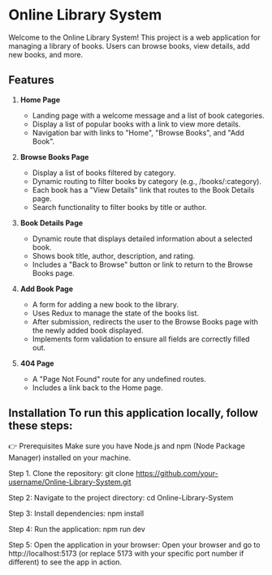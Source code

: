 # Online Library System

Welcome to the Online Library System! This project is a web application for managing a library of books. Users can browse books, view details, add new books, and more.

## Features

1. **Home Page**
   - Landing page with a welcome message and a list of book categories.
   - Display a list of popular books with a link to view more details.
   - Navigation bar with links to "Home", "Browse Books", and "Add Book".

2. **Browse Books Page**
   - Display a list of books filtered by category.
   - Dynamic routing to filter books by category (e.g., /books/:category).
   - Each book has a "View Details" link that routes to the Book Details page.
   - Search functionality to filter books by title or author.

3. **Book Details Page**
   - Dynamic route that displays detailed information about a selected book.
   - Shows book title, author, description, and rating.
   - Includes a "Back to Browse" button or link to return to the Browse Books page.

4. **Add Book Page**
   - A form for adding a new book to the library.
   - Uses Redux to manage the state of the books list.
   - After submission, redirects the user to the Browse Books page with the newly added book displayed.
   - Implements form validation to ensure all fields are correctly filled out.

5. **404 Page**
   - A "Page Not Found" route for any undefined routes.
   - Includes a link back to the Home page.

## Installation To run this application locally, follow these steps:

👉 Prerequisites Make sure you have Node.js and npm (Node Package Manager) installed on your machine.

Step 1. Clone the repository: git clone https://github.com/your-username/Online-Library-System.git

Step 2: Navigate to the project directory: cd Online-Library-System

Step 3: Install dependencies: npm install

Step 4: Run the application: npm run dev

Step 5: Open the application in your browser: Open your browser and go to http://localhost:5173 (or replace 5173 with your specific port number if different) to see the app in action.